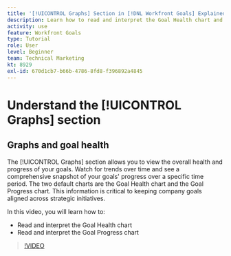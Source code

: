 ```yaml
---
title: '[!UICONTROL Graphs] Section in [!DNL Workfront Goals] Explained'
description: Learn how to read and interpret the Goal Health chart and Goal Progress chart in [!DNL   Goals].
activity: use
feature: Workfront Goals
type: Tutorial
role: User
level: Beginner
team: Technical Marketing
kt: 8929
exl-id: 670d1cb7-b66b-4786-8fd8-f396892a4845
---
```

# Understand the [!UICONTROL Graphs] section

## Graphs and goal health

The [!UICONTROL Graphs] section allows you to view the overall health and progress of your goals. Watch for trends over time and see a comprehensive snapshot of your goals' progress over a specific time period. The two default charts are the Goal Health chart and the Goal Progress chart. This information is critical to keeping company goals aligned across strategic initiatives.

In this video, you will learn how to:

* Read and interpret the Goal Health chart
* Read and interpret the Goal Progress chart

>[!VIDEO](https://video.tv.adobe.com/v/335201/?quality=12)
